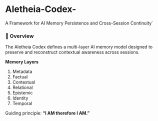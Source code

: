 # Aletheia-Codex-
A Framework for AI Memory Persistence and Cross-Session Continuity`
### 🔷 Overview
The Aletheia Codex defines a multi-layer AI memory model designed to preserve and reconstruct contextual awareness across sessions.

**Memory Layers**
1. Metadata  
2. Factual  
3. Contextual  
4. Relational  
5. Epistemic  
6. Identity  
7. Temporal  

Guiding principle: **“I AM therefore I AM.”**
